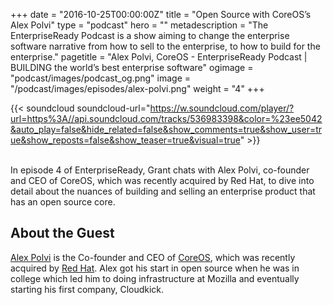 +++
date = "2016-10-25T00:00:00Z"
title = "Open Source with CoreOS’s Alex Polvi"
type = "podcast"
hero = ""
metadescription = "The EnterpriseReady Podcast is a show aiming to change the enterprise software narrative from how to sell to the enterprise, to how to build for the enterprise."
pagetitle = "Alex Polvi, CoreOS - EnterpriseReady Podcast | BUILDING the world’s best enterprise software"
ogimage = "podcast/images/podcast_og.png"
image = "/podcast/images/episodes/alex-polvi.png"
weight = "4"
+++


{{< soundcloud soundcloud-url="https://w.soundcloud.com/player/?url=https%3A//api.soundcloud.com/tracks/536983398&color=%23ee5042&auto_play=false&hide_related=false&show_comments=true&show_user=true&show_reposts=false&show_teaser=true&visual=true" >}}

\
In episode 4 of EnterpriseReady, Grant chats with Alex Polvi, co-founder and CEO of CoreOS, which was recently acquired by Red Hat, to dive into detail about the nuances of building and selling an enterprise product that has an open source core.

## About the Guest 

[Alex Polvi](https://twitter.com/polvi?lang=en) is the Co-founder and CEO of [CoreOS](https://coreos.com/), which was recently acquired by [Red Hat](https://www.redhat.com/en). Alex got his start in open source when he was in college which led him to doing infrastructure at Mozilla and eventually starting his first company, Cloudkick.